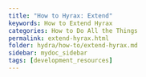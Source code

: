 ```yaml
---
title: "How to Hyrax: Extend"
keywords: How to Extend Hyrax
categories: How to Do All the Things
permalink: extend-hyrax.html
folder: hydra/how-to/extend-hyrax.md
sidebar: mydoc_sidebar
tags: [development_resources]
---
```

